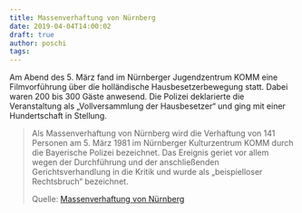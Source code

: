 ```yaml
---
title: Massenverhaftung von Nürnberg
date: 2019-04-04T14:00:02
draft: true
author: poschi
tags: 
---
```


Am Abend des 5. März fand im Nürnberger Jugendzentrum KOMM eine Filmvorführung
über die holländische Hausbesetzerbewegung statt. Dabei waren 200 bis 300 Gäste
anwesend. Die Polizei deklarierte die Veranstaltung als „Vollversammlung der
Hausbesetzer“ und ging mit einer Hundertschaft in Stellung.

> Als Massenverhaftung von Nürnberg wird die Verhaftung von 141 Personen am 5.
> März 1981 im Nürnberger Kulturzentrum KOMM durch die Bayerische Polizei
> bezeichnet. Das Ereignis geriet vor allem wegen der Durchführung und der
> anschließenden Gerichtsverhandlung in die Kritik und wurde als „beispielloser
> Rechtsbruch“ bezeichnet.
>
> Quelle: [Massenverhaftung von Nürnberg](https://de.wikipedia.org/wiki/Massenverhaftung_von_N%C3%BCrnberg)
